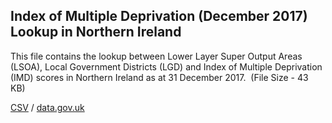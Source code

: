 ## Index of Multiple Deprivation (December 2017) Lookup in Northern Ireland

This file contains the lookup between Lower Layer Super Output Areas (LSOA), Local Government Districts (LGD) and Index of Multiple Deprivation (IMD) scores in Northern Ireland as at 31 December 2017.  (File Size - 43 KB)

[CSV](../csv/026.csv) / [data.gov.uk](https://data.gov.uk/dataset/59d0fdd9-2002-427f-bc52-591643f3b1d0/index-of-multiple-deprivation-december-2017-lookup-in-northern-ireland)

